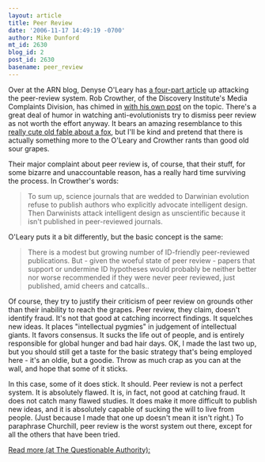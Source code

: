 ```yaml
---
layout: article
title: Peer Review
date: '2006-11-17 14:49:19 -0700'
author: Mike Dunford
mt_id: 2630
blog_id: 2
post_id: 2630
basename: peer_review
---
```

Over at the ARN blog, Denyse O'Leary has [a four-part article](http://www.arn.org/blogs/index.php/2/2006/11/15/lstrongglemgintroduction_l_emg_peer_revi) up attacking the peer-review system. Rob Crowther, of the Discovery Institute's 
Media Complaints Division, has chimed in [with his own post](http://www.evolutionnews.org/2006/11/is_peerreview_the_end_all_and.html) on the topic. There's a great deal of humor in watching anti-evolutionists try to dismiss peer review as not worth the effort anyway. It bears an amazing resemblance to this [really cute old fable about a fox](http://en.wikipedia.org/wiki/Sour_grapes), but I'll be kind and pretend that there is actually something more to the O'Leary and Crowther rants than good old sour grapes. 

Their major complaint about peer review is, of course, that their stuff, for some bizarre and unaccountable reason, has a really hard time surviving the process. In Crowther's words:


> To sum up, science journals that are wedded to Darwinian evolution refuse to publish authors who explicitly advocate intelligent design. Then Darwinists attack intelligent design as unscientific because it isn't published in peer-reviewed journals.


O'Leary puts it a bit differently, but the basic concept is the same:


> There is a modest but growing number of ID-friendly peer-reviewed publications. But - given the woeful state of peer review - papers that support or undermine ID hypotheses would probably be neither better nor worse recommended if they were never peer reviewed, just published, amid cheers and catcalls..


Of course, they try to justify their criticism of peer review on grounds other than their inability to reach the grapes. Peer review, they claim, doesn't identify fraud. It's not that good at catching incorrect findings. It squelches new ideas. It places "intellectual pygmies" in judgement of intellectual giants. It favors consensus. It sucks the life out of people, and is entirely responsible for global hunger and bad hair days. OK, I made the last two up, but you should still get a taste for the basic strategy that's being employed here - it's an oldie, but a goodie. Throw as much crap as you can at the wall, and hope that some of it sticks.

In this case, some of it does stick. It should. Peer review is not a perfect system. It is absolutely flawed. It is, in fact, not good at catching fraud. It does not catch many flawed studies. It does make it more difficult to publish new ideas, and it is absolutely capable of sucking the will to live from people. (Just because I made that one up doesn't mean it isn't right.) To paraphrase Churchill, peer review is the worst system out there, except for all the others that have been tried.

[Read more (at The Questionable Authority):](http://scienceblogs.com/authority/2006/11/peer_review.php)
